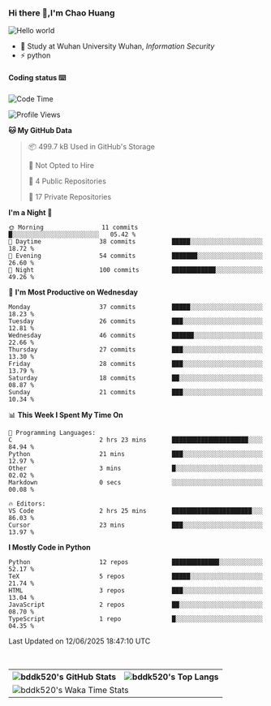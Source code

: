 ### Hi there 👋,I'm Chao Huang


<img src="https://raw.githubusercontent.com/sagar-viradiya/sagar-viradiya/master/resources/banner.png" alt="Hello world">


<br/>


- 🍻  Study at Wuhan University Wuhan, _Information Security_
- ⚡  python



#### Coding status  ⌨️

<!--START_SECTION:waka-->
![Code Time](http://img.shields.io/badge/Code%20Time-845%20hrs%2013%20mins-blue)

![Profile Views](http://img.shields.io/badge/Profile%20Views-5-blue)

**🐱 My GitHub Data** 

> 📦 499.7 kB Used in GitHub's Storage 
 > 
> 🚫 Not Opted to Hire
 > 
> 📜 4 Public Repositories 
 > 
> 🔑 17 Private Repositories 
 > 
**I'm a Night 🦉** 

```text
🌞 Morning                11 commits          █░░░░░░░░░░░░░░░░░░░░░░░░   05.42 % 
🌆 Daytime                38 commits          █████░░░░░░░░░░░░░░░░░░░░   18.72 % 
🌃 Evening                54 commits          ███████░░░░░░░░░░░░░░░░░░   26.60 % 
🌙 Night                  100 commits         ████████████░░░░░░░░░░░░░   49.26 % 
```
📅 **I'm Most Productive on Wednesday** 

```text
Monday                   37 commits          █████░░░░░░░░░░░░░░░░░░░░   18.23 % 
Tuesday                  26 commits          ███░░░░░░░░░░░░░░░░░░░░░░   12.81 % 
Wednesday                46 commits          ██████░░░░░░░░░░░░░░░░░░░   22.66 % 
Thursday                 27 commits          ███░░░░░░░░░░░░░░░░░░░░░░   13.30 % 
Friday                   28 commits          ███░░░░░░░░░░░░░░░░░░░░░░   13.79 % 
Saturday                 18 commits          ██░░░░░░░░░░░░░░░░░░░░░░░   08.87 % 
Sunday                   21 commits          ███░░░░░░░░░░░░░░░░░░░░░░   10.34 % 
```


📊 **This Week I Spent My Time On** 

```text
💬 Programming Languages: 
C                        2 hrs 23 mins       █████████████████████░░░░   84.94 % 
Python                   21 mins             ███░░░░░░░░░░░░░░░░░░░░░░   12.97 % 
Other                    3 mins              █░░░░░░░░░░░░░░░░░░░░░░░░   02.02 % 
Markdown                 0 secs              ░░░░░░░░░░░░░░░░░░░░░░░░░   00.08 % 

🔥 Editors: 
VS Code                  2 hrs 25 mins       ██████████████████████░░░   86.03 % 
Cursor                   23 mins             ███░░░░░░░░░░░░░░░░░░░░░░   13.97 % 
```

**I Mostly Code in Python** 

```text
Python                   12 repos            █████████████░░░░░░░░░░░░   52.17 % 
TeX                      5 repos             █████░░░░░░░░░░░░░░░░░░░░   21.74 % 
HTML                     3 repos             ███░░░░░░░░░░░░░░░░░░░░░░   13.04 % 
JavaScript               2 repos             ██░░░░░░░░░░░░░░░░░░░░░░░   08.70 % 
TypeScript               1 repo              █░░░░░░░░░░░░░░░░░░░░░░░░   04.35 % 
```




 Last Updated on 12/06/2025 18:47:10 UTC
<!--END_SECTION:waka-->

<br/>

<table>
  <tr>
    <th>
      <img alt="bddk520's GitHub Stats" src="https://github-readme-stats-git-masterrstaa-rickstaa.vercel.app/api?username=bddk520&show_icons=true&theme=transparent&hide_border=true" align="center" />
    </th>
    <th>
      <img alt="bddk520's Top Langs" src="https://github-readme-stats-git-masterrstaa-rickstaa.vercel.app/api/top-langs/?username=bddk520&layout=compact&theme=transparent&hide_border=true&langs_count=10&hide=CMake" align="center" /> 
    </th>
  </tr>
  <tr>
    <td colspan=2>
      <img alt="bddk520's Waka Time Stats" src="https://github-readme-stats.vercel.app/api/wakatime?username=bddk&hide_border=true&layout=compact&theme=transparent&custom_title=WorkTimeThisWeek&range=last_7_days" align="center"/>
    </td>
  </tr>
</table>
